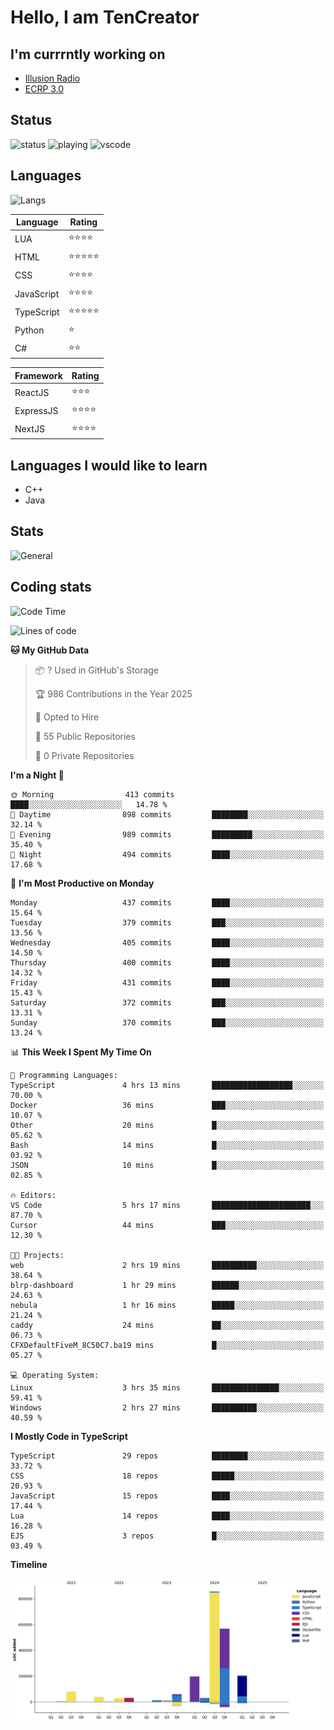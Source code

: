 # Hello, I am TenCreator

## I'm currrntly working on
- [Illusion Radio](https://illusionradio.co.uk/)
- [ECRP 3.0](http://github.com/Emerald-Coast-Roleplay/)

## Status
![status](https://api.statusbadges.me/badge/status/518334475038359555?simple=true&style=for-the-badge)
![playing](https://api.statusbadges.me/badge/playing/518334475038359555?style=for-the-badge)
![vscode](https://api.statusbadges.me/badge/vscode/518334475038359555?style=for-the-badge)

## Languages
![Langs](https://github-readme-stats.vercel.app/api/top-langs/?username=tencreator&layout=compact&theme=radical)


|Language|Rating|
|--------|------|
|LUA|⭐️⭐️⭐️⭐️|
|HTML|⭐️⭐️⭐️⭐️⭐️|
|CSS|⭐️⭐️⭐️⭐️|
|JavaScript|⭐️⭐️⭐️⭐️|
|TypeScript|⭐️⭐️⭐️⭐️⭐️|
|Python|⭐️|
|C#|⭐️⭐️ |

|Framework|Rating|
|--------|------|
|ReactJS|⭐️⭐️⭐|
|ExpressJS|⭐️⭐️⭐️⭐️|
|NextJS|⭐️⭐️⭐⭐️|

## Languages I would like to learn
- C++
- Java

## Stats
![General](https://github-readme-stats.vercel.app/api?username=tencreator&show_icons=true&theme=radical)

## Coding stats

<!--START_SECTION:waka-->
![Code Time](http://img.shields.io/badge/Code%20Time-485%20hrs%206%20mins-blue)

![Lines of code](https://img.shields.io/badge/From%20Hello%20World%20I%27ve%20Written-2.1%20million%20lines%20of%20code-blue)

**🐱 My GitHub Data** 

> 📦 ? Used in GitHub's Storage 
 > 
> 🏆 986 Contributions in the Year 2025
 > 
> 💼 Opted to Hire
 > 
> 📜 55 Public Repositories 
 > 
> 🔑 0 Private Repositories 
 > 
**I'm a Night 🦉** 

```text
🌞 Morning                413 commits         ████░░░░░░░░░░░░░░░░░░░░░   14.78 % 
🌆 Daytime                898 commits         ████████░░░░░░░░░░░░░░░░░   32.14 % 
🌃 Evening                989 commits         █████████░░░░░░░░░░░░░░░░   35.40 % 
🌙 Night                  494 commits         ████░░░░░░░░░░░░░░░░░░░░░   17.68 % 
```
📅 **I'm Most Productive on Monday** 

```text
Monday                   437 commits         ████░░░░░░░░░░░░░░░░░░░░░   15.64 % 
Tuesday                  379 commits         ███░░░░░░░░░░░░░░░░░░░░░░   13.56 % 
Wednesday                405 commits         ████░░░░░░░░░░░░░░░░░░░░░   14.50 % 
Thursday                 400 commits         ████░░░░░░░░░░░░░░░░░░░░░   14.32 % 
Friday                   431 commits         ████░░░░░░░░░░░░░░░░░░░░░   15.43 % 
Saturday                 372 commits         ███░░░░░░░░░░░░░░░░░░░░░░   13.31 % 
Sunday                   370 commits         ███░░░░░░░░░░░░░░░░░░░░░░   13.24 % 
```


📊 **This Week I Spent My Time On** 

```text
💬 Programming Languages: 
TypeScript               4 hrs 13 mins       ██████████████████░░░░░░░   70.00 % 
Docker                   36 mins             ███░░░░░░░░░░░░░░░░░░░░░░   10.07 % 
Other                    20 mins             █░░░░░░░░░░░░░░░░░░░░░░░░   05.62 % 
Bash                     14 mins             █░░░░░░░░░░░░░░░░░░░░░░░░   03.92 % 
JSON                     10 mins             █░░░░░░░░░░░░░░░░░░░░░░░░   02.85 % 

🔥 Editors: 
VS Code                  5 hrs 17 mins       ██████████████████████░░░   87.70 % 
Cursor                   44 mins             ███░░░░░░░░░░░░░░░░░░░░░░   12.30 % 

🐱‍💻 Projects: 
web                      2 hrs 19 mins       ██████████░░░░░░░░░░░░░░░   38.64 % 
blrp-dashboard           1 hr 29 mins        ██████░░░░░░░░░░░░░░░░░░░   24.63 % 
nebula                   1 hr 16 mins        █████░░░░░░░░░░░░░░░░░░░░   21.24 % 
caddy                    24 mins             ██░░░░░░░░░░░░░░░░░░░░░░░   06.73 % 
CFXDefaultFiveM_8C50C7.ba19 mins             █░░░░░░░░░░░░░░░░░░░░░░░░   05.27 % 

💻 Operating System: 
Linux                    3 hrs 35 mins       ███████████████░░░░░░░░░░   59.41 % 
Windows                  2 hrs 27 mins       ██████████░░░░░░░░░░░░░░░   40.59 % 
```

**I Mostly Code in TypeScript** 

```text
TypeScript               29 repos            ████████░░░░░░░░░░░░░░░░░   33.72 % 
CSS                      18 repos            █████░░░░░░░░░░░░░░░░░░░░   20.93 % 
JavaScript               15 repos            ████░░░░░░░░░░░░░░░░░░░░░   17.44 % 
Lua                      14 repos            ████░░░░░░░░░░░░░░░░░░░░░   16.28 % 
EJS                      3 repos             █░░░░░░░░░░░░░░░░░░░░░░░░   03.49 % 
```



**Timeline**

![Lines of Code chart](https://raw.githubusercontent.com/tencreator/tencreator/main/assets/bar_graph.png)


<!--END_SECTION:waka-->

